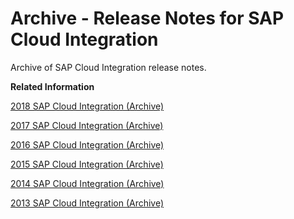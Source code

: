 <!-- loiobbe2dac59df84efb90baffbb675b6f41 -->

# Archive - Release Notes for SAP Cloud Integration

Archive of SAP Cloud Integration release notes.

**Related Information**  


[2018 SAP Cloud Integration \(Archive\)](2018-sap-cloud-integration-archive-5a4ff04.md)

[2017 SAP Cloud Integration \(Archive\)](2017-sap-cloud-integration-archive-f3b13e4.md "")

[2016 SAP Cloud Integration \(Archive\)](2016-sap-cloud-integration-archive-2f5d4f1.md "")

[2015 SAP Cloud Integration \(Archive\)](2015-sap-cloud-integration-archive-723dddb.md "")

[2014 SAP Cloud Integration \(Archive\)](2014-sap-cloud-integration-archive-59a5f82.md "")

[2013 SAP Cloud Integration \(Archive\)](2013-sap-cloud-integration-archive-17df0cb.md "The following features are new or have been enhanced in the current version of SAP Cloud Integration (for process integration).")

